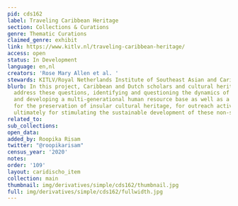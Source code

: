 ```yaml
---
pid: cds162
label: Traveling Caribbean Heritage
section: Collections & Curations
genre: Thematic Curations
claimed_genre: exhibit
link: https://www.kitlv.nl/traveling-caribbean-heritage/
access: open
status: In Development
language: en,nl
creators: 'Rose Mary Allen et al. '
stewards: KITLV/Royal Netherlands Institute of Southeast Asian and Caribbean Studies
blurb: In this project, Caribbean and Dutch scholars and cultural heritage specialists
  address these questions, identifying and questioning the dynamics of heritage formation,
  and developing a multi-generational human resource base as well as a digital infrastructure
  for the preservation of insular cultural heritage, for outreach activities, and
  ultimately for stimulating the sustainable development of these non-sovereign SIDS.
related_to:
sub_collections:
open_data:
added_by: Roopika Risam
twitter: "@roopikarisam"
census_year: '2020'
notes:
order: '109'
layout: caridischo_item
collection: main
thumbnail: img/derivatives/simple/cds162/thumbnail.jpg
full: img/derivatives/simple/cds162/fullwidth.jpg
---
```

